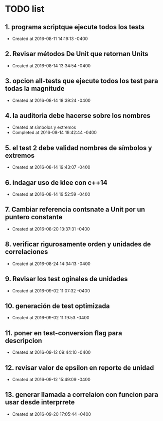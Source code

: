 # TODO list
## 1. programa scriptque ejecute todos los tests
- Created at   2016-08-11 14:19:13 -0400

## 2. Revisar métodos De Unit que retornan Units
- Created at   2016-08-14 13:34:54 -0400

## 3. opcion all-tests que ejecute todos los test para todas la magnitude
- Created at   2016-08-14 18:39:24 -0400

## 4. la auditoria debe hacerse sobre los nombres
- Created at    símbolos y extremos
- Completed at 2016-08-14 19:42:44 -0400

## 5. el test 2 debe validad nombres de símbolos y extremos
- Created at   2016-08-14 19:43:07 -0400

## 6. indagar uso de klee con c++14
- Created at   2016-08-14 19:52:59 -0400

## 7. Cambiar referencia contsnate a Unit por un puntero constante
- Created at   2016-08-20 13:37:31 -0400

## 8. verificar rigurosamente orden y unidades de correlaciones
- Created at   2016-08-24 14:34:13 -0400

## 9. Revisar los test oginales de unidades
- Created at   2016-09-02 11:07:32 -0400

## 10. generación de test optimizada
- Created at   2016-09-02 11:19:53 -0400

## 11. poner en test-conversion flag para descripcion
- Created at   2016-09-12 09:44:10 -0400

## 12. revisar valor de epsilon en reporte de unidad
- Created at   2016-09-12 15:49:09 -0400

## 13. generar llamada a correlaion con funcion para usar desde interprrete
- Created at   2016-09-20 17:05:44 -0400

